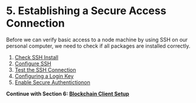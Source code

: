 # 5. Establishing a Secure Access Connection

Before we can verify basic access to a node machine by using SSH on our personal computer, we need to check if all packages are installed correctly.

1. [Check SSH Install](./1-ssh-check.md)
2. [Configure SSH](./2-ssh-config.md)
3. [Test the SSH Connection](./3-ssh-test.md)
4. [Configuring a Login Key](./4-key-login.md)
5. [Enable Secure Authentictionon](5-secure-auth.md)

**Continue with Section 6: [Blockchain Client Setup](/6-blockchain-client/)**
